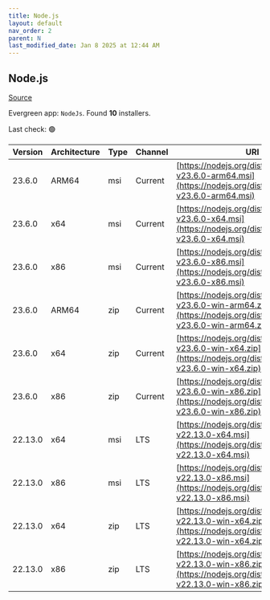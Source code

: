 ```yaml
---
title: Node.js
layout: default
nav_order: 2
parent: N
last_modified_date: Jan 8 2025 at 12:44 AM
---
```


## Node.js

[Source](https://nodejs.org/)

Evergreen app: `NodeJs`. Found **10** installers.

Last check: 🟢

| Version | Architecture | Type | Channel | URI                                                                                                                      |
| ------- | ------------ | ---- | ------- | ------------------------------------------------------------------------------------------------------------------------ |
| 23.6.0  | ARM64        | msi  | Current | [https://nodejs.org/dist/v23.6.0/node-v23.6.0-arm64.msi](https://nodejs.org/dist/v23.6.0/node-v23.6.0-arm64.msi)         |
| 23.6.0  | x64          | msi  | Current | [https://nodejs.org/dist/v23.6.0/node-v23.6.0-x64.msi](https://nodejs.org/dist/v23.6.0/node-v23.6.0-x64.msi)             |
| 23.6.0  | x86          | msi  | Current | [https://nodejs.org/dist/v23.6.0/node-v23.6.0-x86.msi](https://nodejs.org/dist/v23.6.0/node-v23.6.0-x86.msi)             |
| 23.6.0  | ARM64        | zip  | Current | [https://nodejs.org/dist/v23.6.0/node-v23.6.0-win-arm64.zip](https://nodejs.org/dist/v23.6.0/node-v23.6.0-win-arm64.zip) |
| 23.6.0  | x64          | zip  | Current | [https://nodejs.org/dist/v23.6.0/node-v23.6.0-win-x64.zip](https://nodejs.org/dist/v23.6.0/node-v23.6.0-win-x64.zip)     |
| 23.6.0  | x86          | zip  | Current | [https://nodejs.org/dist/v23.6.0/node-v23.6.0-win-x86.zip](https://nodejs.org/dist/v23.6.0/node-v23.6.0-win-x86.zip)     |
| 22.13.0 | x64          | msi  | LTS     | [https://nodejs.org/dist/v22.13.0/node-v22.13.0-x64.msi](https://nodejs.org/dist/v22.13.0/node-v22.13.0-x64.msi)         |
| 22.13.0 | x86          | msi  | LTS     | [https://nodejs.org/dist/v22.13.0/node-v22.13.0-x86.msi](https://nodejs.org/dist/v22.13.0/node-v22.13.0-x86.msi)         |
| 22.13.0 | x64          | zip  | LTS     | [https://nodejs.org/dist/v22.13.0/node-v22.13.0-win-x64.zip](https://nodejs.org/dist/v22.13.0/node-v22.13.0-win-x64.zip) |
| 22.13.0 | x86          | zip  | LTS     | [https://nodejs.org/dist/v22.13.0/node-v22.13.0-win-x86.zip](https://nodejs.org/dist/v22.13.0/node-v22.13.0-win-x86.zip) |
